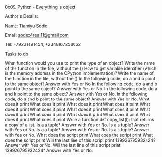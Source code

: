 0x09. Python - Everything is object

Author's Details:

Name: Tiamiyu Sodiq	

Email: sodex4real11@gmail.com

Tel: +79231491454, +2348167258052

Tasks to do

What function would you use to print the type of an object? Write the name of the function in the file, without the ()
How to get variable identifier (which is the memory address in the CPython implementation)? Write the name of the function in the file, without the ()
In the following code, do a and b point to the same object? Answer with Yes or No
In the following code, do a and b point to the same object? Answer with Yes or No.
In the following code, do a and b point to the same object? Answer with Yes or No.
In the following code, do a and b point to the same object? Answer with Yes or No.
What does it print
What does it print
What does it print
What does it print
What does it print
What does it print
What does it print
What does it print
What does it print
What does it print
What does it print
What does it print
What does it print
What does it print
Write a function def copy_list(l): that returns a copy of a list.
Is a a tuple? Answer with Yes or No.
Is a a tuple? Answer with Yes or No.
Is a a tuple? Answer with Yes or No.
Is a a tuple? Answer with Yes or No.
What does the script print
What does the script print
What does the script print
Will the last line of this script print 139926795932424? Answer with Yes or No.
Will the last line of this script print 139926795932424? Answer with Yes or No.
